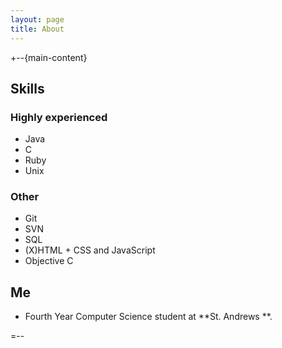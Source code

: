 ```yaml
---
layout: page
title: About
---
```


<div id="results">
	
</div>

+--{main-content}
## Skills

### Highly experienced

* Java
* C
* Ruby
* Unix

### Other
* Git 
* SVN
* SQL
* (X)HTML + CSS and JavaScript
* Objective C


## Me
* Fourth Year Computer Science student at **St. Andrews
**. 


=--

<div class="small quiet" id="indextank" style="display:none">
Search powered by IndexTank
</div>
